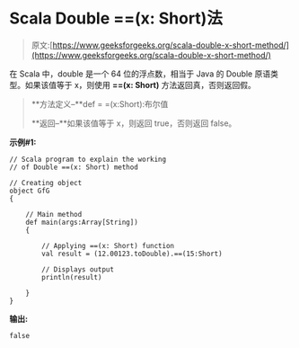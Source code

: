 # Scala Double ==(x: Short)法

> 原文:[https://www.geeksforgeeks.org/scala-double-x-short-method/](https://www.geeksforgeeks.org/scala-double-x-short-method/)

在 Scala 中，double 是一个 64 位的浮点数，相当于 Java 的 Double 原语类型。如果该值等于 x，则使用 **==(x: Short)** 方法返回真，否则返回假。

> **方法定义–**def = =(x:Short):布尔值
> 
> **返回–**如果该值等于 x，则返回 true，否则返回 false。

**示例#1:**

```
// Scala program to explain the working 
// of Double ==(x: Short) method

// Creating object
object GfG
{ 

    // Main method
    def main(args:Array[String])
    {

        // Applying ==(x: Short) function
        val result = (12.00123.toDouble).==(15:Short)

        // Displays output
        println(result)

    }
} 
```

**输出:**

```
false

```